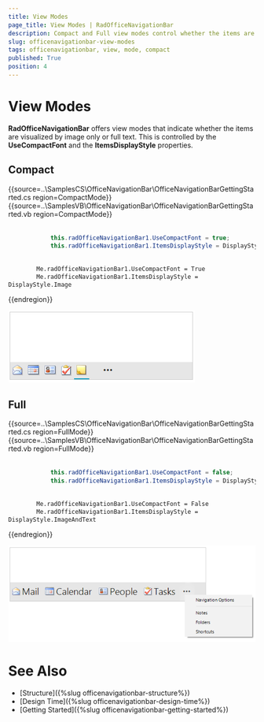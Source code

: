 ```yaml
---
title: View Modes
page_title: View Modes | RadOfficeNavigationBar
description: Compact and Full view modes control whether the items are visualized by image only or full text in the WinForms OfficeNavigationBar.  
slug: officenavigationbar-view-modes
tags: officenavigationbar, view, mode, compact
published: True
position: 4
---
```


# View Modes

**RadOfficeNavigationBar** offers view modes that indicate whether the items are visualized by image only or full text. This is controlled by the **UseCompactFont** and the **ItemsDisplayStyle** properties.

## Compact

{{source=..\SamplesCS\OfficeNavigationBar\OfficeNavigationBarGettingStarted.cs region=CompactMode}} 
{{source=..\SamplesVB\OfficeNavigationBar\OfficeNavigationBarGettingStarted.vb region=CompactMode}} 

````C#

            this.radOfficeNavigationBar1.UseCompactFont = true;
            this.radOfficeNavigationBar1.ItemsDisplayStyle = DisplayStyle.Image;

````
````VB.NET

        Me.radOfficeNavigationBar1.UseCompactFont = True
        Me.radOfficeNavigationBar1.ItemsDisplayStyle = DisplayStyle.Image

````

{{endregion}} 

![officenavigationbar-view-modes 001](images/officenavigationbar-view-modes001.png)

## Full

{{source=..\SamplesCS\OfficeNavigationBar\OfficeNavigationBarGettingStarted.cs region=FullMode}} 
{{source=..\SamplesVB\OfficeNavigationBar\OfficeNavigationBarGettingStarted.vb region=FullMode}} 

````C#

            this.radOfficeNavigationBar1.UseCompactFont = false;
            this.radOfficeNavigationBar1.ItemsDisplayStyle = DisplayStyle.ImageAndText;

````
````VB.NET

        Me.radOfficeNavigationBar1.UseCompactFont = False
        Me.radOfficeNavigationBar1.ItemsDisplayStyle = DisplayStyle.ImageAndText

````

{{endregion}} 

![officenavigationbar-view-modes 002](images/officenavigationbar-view-modes002.png)

# See Also

* [Structure]({%slug officenavigationbar-structure%})	
* [Design Time]({%slug officenavigationbar-design-time%})	
* [Getting Started]({%slug officenavigationbar-getting-started%})	



